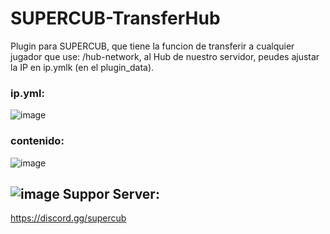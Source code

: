 # SUPERCUB-TransferHub

Plugin para SUPERCUB, que tiene la funcion de transferir a cualquier jugador que use: /hub-network, al Hub de nuestro servidor, peudes ajustar la IP en ip.ymlk (en el plugin_data).

### ip.yml:
![image](https://github.com/user-attachments/assets/c648687b-9440-43ef-8bbf-457428bc9701)


### contenido:
![image](https://github.com/user-attachments/assets/87377b75-2536-4ac0-9fbe-7cf22f9c63af)

## ![image](https://github.com/user-attachments/assets/543c63aa-d9c2-4cbb-97ad-e6e8c1437171) Suppor Server:
https://discord.gg/supercub
